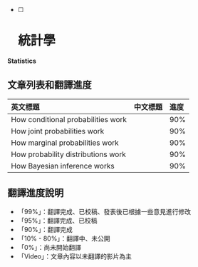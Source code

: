 * [ ] # 統計學

**Statistics**

## 文章列表和翻譯進度

| 英文標題 | 中文標題 | 進度 |
| :--- | :--- | :--- |
| How conditional probabilities work |  | 90% |
| How joint probabilities work |  | 90% |
| How marginal probabilities work |  | 90% |
| How probability distributions work |  | 90% |
| How Bayesian inference works |  | 90% |

## 翻譯進度說明

* 「99%」：翻譯完成、已校稿、發表後已根據一些意見進行修改
* 「95%」：翻譯完成、已校稿
* 「90%」：翻譯完成
* 「10% - 80%」：翻譯中、未公開
* 「0%」：尚未開始翻譯
* 「Video」：文章內容以未翻譯的影片為主



